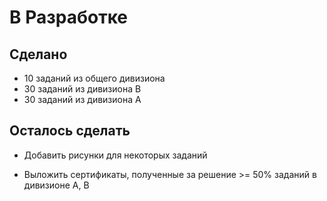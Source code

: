 # В Разработке

## Сделано

* 10 заданий из общего дивизиона
* 30 заданий из дивизиона B
* 30 заданий из дивизиона A

## Осталось сделать

* Добавить рисунки для некоторых заданий

* Выложить сертификаты, полученные за решение >= 50% заданий в дивизионе A, B
